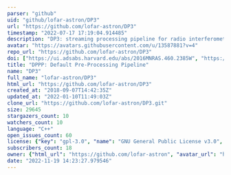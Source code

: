```yaml
---
parser: "github"
uid: "github/lofar-astron/DP3"
url: "https://github.com/lofar-astron/DP3"
timestamp: "2022-07-17 17:19:04.914485"
description: "DP3: streaming processing pipeline for radio interferometric data"
avatar: "https://avatars.githubusercontent.com/u/13587881?v=4"
repo_url: "https://github.com/lofar-astron/DP3"
doi: ["https://ui.adsabs.harvard.edu/abs/2016MNRAS.460.2385W", "https://ui.adsabs.harvard.edu/abs/2018ascl.soft04003V/abstract"]
title: "DPPP: Default Pre-Processing Pipeline"
name: "DP3"
full_name: "lofar-astron/DP3"
html_url: "https://github.com/lofar-astron/DP3"
created_at: "2018-09-07T14:42:35Z"
updated_at: "2022-01-10T11:49:03Z"
clone_url: "https://github.com/lofar-astron/DP3.git"
size: 29645
stargazers_count: 10
watchers_count: 10
language: "C++"
open_issues_count: 60
license: {"key": "gpl-3.0", "name": "GNU General Public License v3.0", "spdx_id": "GPL-3.0", "url": "https://api.github.com/licenses/gpl-3.0", "node_id": "MDc6TGljZW5zZTk="}
subscribers_count: 18
owner: {"html_url": "https://github.com/lofar-astron", "avatar_url": "https://avatars.githubusercontent.com/u/13587881?v=4", "login": "lofar-astron", "type": "Organization"}
date: "2022-11-19 14:23:27.979546"
---
```

